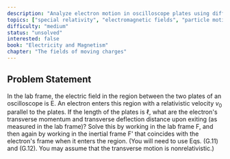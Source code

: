 ```yaml
---
description: "Analyze electron motion in oscilloscope plates using different reference frames"
topics: ["special relativity", "electromagnetic fields", "particle motion"]
difficulty: "medium"
status: "unsolved"
interested: false
book: "Electricity and Magnetism"
chapter: "The fields of moving charges"
---
```


## Problem Statement
In the lab frame, the electric field in the region between the two plates of an oscilloscope is E. An electron enters this region with a relativistic velocity $v_0$ parallel to the plates. If the length of the plates is $\ell$, what are the electron's transverse momentum and transverse deflection distance upon exiting (as measured in the lab frame)? Solve this by working in the lab frame F, and then again by working in the inertial frame F' that coincides with the electron's frame when it enters the region. (You will need to use Eqs. (G.11) and (G.12). You may assume that the transverse motion is nonrelativistic.)